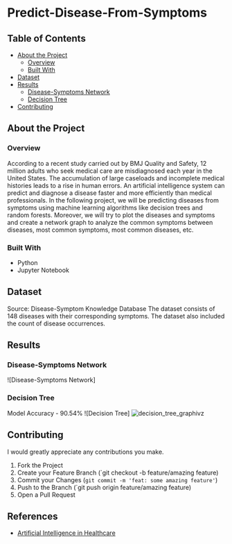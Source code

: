 # Predict-Disease-From-Symptoms

## Table of Contents
- [About the Project](#about-the-project)
  - [Overview](#overview)
  - [Built With](#built-with)
- [Dataset](#dataset)
- [Results](#results)
  - [Disease-Symptoms Network](#disease-symptoms-network)
  - [Decision Tree](#decision-tree)
- [Contributing](#contributing)

## About the Project


### Overview
According to a recent study carried out by BMJ Quality and Safety, 12 million adults who seek medical care are misdiagnosed each year in the United States. The accumulation of large caseloads and incomplete medical histories leads to a rise in human errors. An artificial intelligence system can predict and diagnose a disease faster and more efficiently than medical professionals. In the following project, we will be predicting diseases from symptoms using machine learning algorithms like decision trees and random forests. Moreover, we will try to plot the diseases and symptoms and create a network graph to analyze the common symptoms between diseases, most common symptoms, most common diseases, etc.

### Built With
- Python
- Jupyter Notebook

## Dataset
Source: Disease-Symptom Knowledge Database
The dataset consists of 148 diseases with their corresponding symptoms. The dataset also included the count of disease occurrences.

## Results

### Disease-Symptoms Network
![Disease-Symptoms Network]

### Decision Tree
Model Accuracy - 90.54%
![Decision Tree]
![decision_tree_graphivz](https://github.com/naresy/Disease_prediction/assets/45518442/fba6692a-afeb-4e1b-aeaa-d92a439592e3)


## Contributing
I would greatly appreciate any contributions you make.
1. Fork the Project
2. Create your Feature Branch (`git checkout -b feature/amazing feature)
3. Commit your Changes (`git commit -m 'feat: some amazing feature'`)
4. Push to the Branch (`git push origin feature/amazing feature)
5. Open a Pull Request

## References
- [Artificial Intelligence in Healthcare](https://builtin.com/artificial-intelligence/artificial-intelligence-healthcare)


